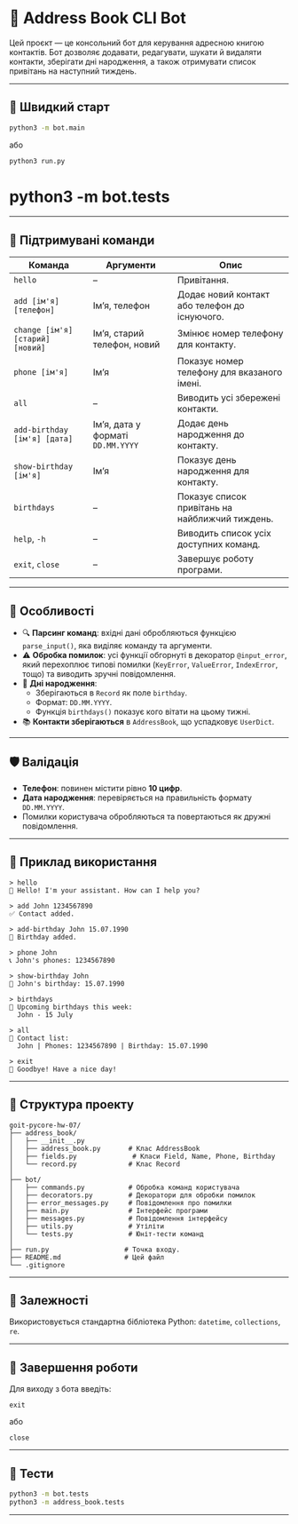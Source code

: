 
# 🤖 Address Book CLI Bot

Цей проєкт — це консольний бот для керування адресною книгою контактів. Бот дозволяє додавати, редагувати, шукати й видаляти контакти, зберігати дні народження, а також отримувати список привітань на наступний тиждень.

---

## 🚀 Швидкий старт

```bash
python3 -m bot.main
```

або

```bash
python3 run.py
```

# python3 -m bot.tests

---

## 💬 Підтримувані команди

| Команда                        | Аргументи                        | Опис                                                                 |
|-------------------------------|----------------------------------|----------------------------------------------------------------------|
| `hello`                       | –                                | Привітання.                                                          |
| `add [ім'я] [телефон]`         | Ім’я, телефон                    | Додає новий контакт або телефон до існуючого.                        |
| `change [ім'я] [старий] [новий]` | Ім’я, старий телефон, новий    | Змінює номер телефону для контакту.                                  |
| `phone [ім'я]`                | Ім’я                             | Показує номер телефону для вказаного імені.                          |
| `all`                         | –                                | Виводить усі збережені контакти.                                     |
| `add-birthday [ім'я] [дата]`  | Ім’я, дата у форматі `DD.MM.YYYY` | Додає день народження до контакту.                                   |
| `show-birthday [ім'я]`        | Ім’я                             | Показує день народження для контакту.                                |
| `birthdays`                   | –                                | Показує список привітань на найближчий тиждень.                      |
| `help`, `-h`                  | –                                | Виводить список усіх доступних команд.                               |
| `exit`, `close`               | –                                | Завершує роботу програми.                                            |

---

## 🧠 Особливості

- 🔍 **Парсинг команд**: вхідні дані обробляються функцією `parse_input()`, яка виділяє команду та аргументи.
- ⚠️ **Обробка помилок**: усі функції обгорнуті в декоратор `@input_error`, який перехоплює типові помилки (`KeyError`, `ValueError`, `IndexError`, тощо) та виводить зручні повідомлення.
- 📅 **Дні народження**:
  - Зберігаються в `Record` як поле `birthday`.
  - Формат: `DD.MM.YYYY`.
  - Функція `birthdays()` показує кого вітати на цьому тижні.
- 📚 **Контакти зберігаються** в `AddressBook`, що успадковує `UserDict`.

---

## 🛡️ Валідація

- **Телефон**: повинен містити рівно **10 цифр**.
- **Дата народження**: перевіряється на правильність формату `DD.MM.YYYY`.
- Помилки користувача обробляються та повертаються як дружні повідомлення.

---

## 🧪 Приклад використання

```text
> hello
👋 Hello! I'm your assistant. How can I help you?

> add John 1234567890
✅ Contact added.

> add-birthday John 15.07.1990
🎉 Birthday added.

> phone John
📞 John's phones: 1234567890

> show-birthday John
🎂 John's birthday: 15.07.1990

> birthdays
🎁 Upcoming birthdays this week:
  John - 15 July

> all
📇 Contact list:
  John | Phones: 1234567890 | Birthday: 15.07.1990

> exit
👋 Goodbye! Have a nice day!
```

---

## 📂 Структура проекту

```
goit-pycore-hw-07/
├── address_book/
│   ├── __init__.py
│   ├── address_book.py       # Клас AddressBook
│   ├── fields.py              # Класи Field, Name, Phone, Birthday
│   └── record.py             # Клас Record
│
├── bot/
│   ├── commands.py           # Обробка команд користувача
│   ├── decorators.py         # Декоратори для обробки помилок
│   ├── error_messages.py     # Повідомлення про помилки
│   ├── main.py               # Інтерфейс програми
│   ├── messages.py           # Повідомлення інтерфейсу
│   ├── utils.py              # Утіліти
│   └── tests.py              # Юніт-тести команд
│
├── run.py                   # Точка входу.
├── README.md                # Цей файл
└── .gitignore
```

---

## 📌 Залежності

Використовується стандартна бібліотека Python: `datetime`, `collections`, `re`.

---

## 🏁 Завершення роботи

Для виходу з бота введіть:

```
exit
```

або

```
close
```

---

## 🚀 Тести

```bash
python3 -m bot.tests
python3 -m address_book.tests
```

---
